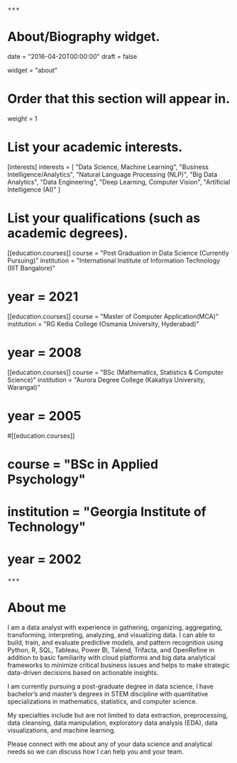 +++
# About/Biography widget.

date = "2016-04-20T00:00:00"
draft = false

widget = "about"

# Order that this section will appear in.
weight = 1

# List your academic interests.
[interests]
interests = [
	"Data Science, Machine Learning",
  "Business Intelligence/Analytics",
  "Natural Language Processing (NLP)",
	"Big Data Analytics",
  "Data Engineering",
	"Deep Learning, Computer Vision",
	"Artificial Intelligence (AI)"
  ]

# List your qualifications (such as academic degrees).
[[education.courses]]
  course = "Post Graduation in Data Science (Currently Pursuing)"
  institution = "International Institute of Information Technology (IIIT Bangalore)"
#  year = 2021

[[education.courses]]
  course = "Master of Computer Application(MCA)"
  institution = "RG Kedia College (Osmania University, Hyderabad)"
#  year = 2008

[[education.courses]]
  course = "BSc (Mathematics, Statistics & Computer Science)"
  institution = "Aurora Degree College (Kakatiya University, Warangal)"
#  year = 2005

#[[education.courses]]
#  course = "BSc in Applied Psychology"
#  institution = "Georgia Institute of Technology"
#  year = 2002
 
+++
  
# About me

I am a data analyst with experience in gathering, organizing, aggregating, transforming, interpreting, analyzing, and visualizing data. I can able to build, train, and evaluate predictive models, and pattern recognition using Python, R, SQL, Tableau, Power BI, Talend, Trifacta, and OpenRefine in addition to basic familiarity with cloud platforms and big data analytical frameworks to minimize critical business issues and helps to make strategic data-driven decisions based on actionable insights.

I am currently pursuing a post-graduate degree in data science, I have bachelor’s and master’s degrees in STEM discipline with quantitative specializations in mathematics, statistics, and computer science.

My specialties include but are not limited to data extraction, preprocessing, data cleansing, data manipulation, exploratory data analysis (EDA), data visualizations, and machine learning.

Please connect with me about any of your data science and analytical needs so we can discuss how I can help you and your team.
